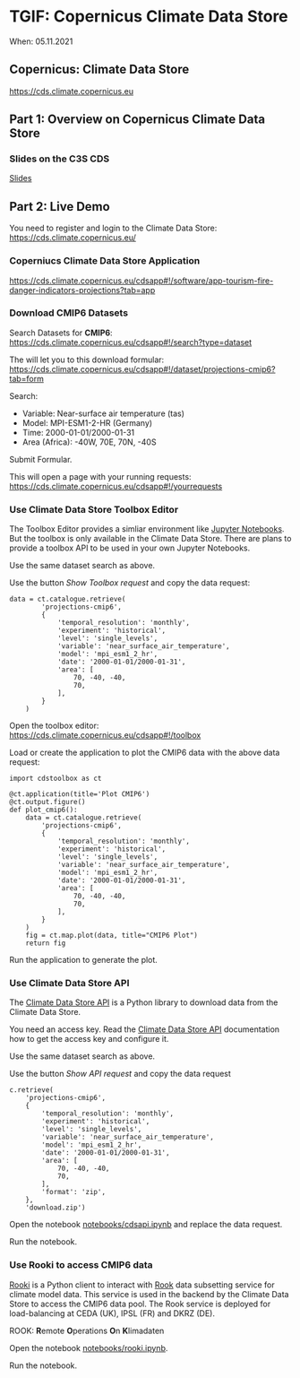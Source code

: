 # TGIF: Copernicus Climate Data Store

When: 05.11.2021

## Copernicus: Climate Data Store 

https://cds.climate.copernicus.eu


## Part 1: Overview on Copernicus Climate Data Store

### Slides on the C3S CDS

[Slides](https://docs.google.com/presentation/d/1MmbCbASpAJJq5yUgcVXKhNwZTvrRwo_N/edit?usp=sharing&ouid=102118564710801685708&rtpof=true&sd=true)


## Part 2: Live Demo

You need to register and login to the Climate Data Store:
https://cds.climate.copernicus.eu/

### Coperniucs Climate Data Store Application

https://cds.climate.copernicus.eu/cdsapp#!/software/app-tourism-fire-danger-indicators-projections?tab=app

### Download CMIP6 Datasets

Search Datasets for **CMIP6**:
https://cds.climate.copernicus.eu/cdsapp#!/search?type=dataset

The will let you to this download formular:
https://cds.climate.copernicus.eu/cdsapp#!/dataset/projections-cmip6?tab=form

Search:
* Variable: Near-surface air temperature (tas)
* Model: MPI-ESM1-2-HR (Germany)
* Time: 2000-01-01/2000-01-31
* Area (Africa): -40W, 70E, 70N, -40S

Submit Formular.

This will open a page with your running requests:
https://cds.climate.copernicus.eu/cdsapp#!/yourrequests

### Use Climate Data Store Toolbox Editor

The Toolbox Editor provides a simliar environment like [Jupyter Notebooks](https://jupyter.org/).
But the toolbox is only available in the Climate Data Store.
There are plans to provide a toolbox API to be used in your own Jupyter Notebooks.

Use the same dataset search as above.

Use the button *Show Toolbox request* and copy the data request:
```
data = ct.catalogue.retrieve(
        'projections-cmip6',
        {
            'temporal_resolution': 'monthly',
            'experiment': 'historical',
            'level': 'single_levels',
            'variable': 'near_surface_air_temperature',
            'model': 'mpi_esm1_2_hr',
            'date': '2000-01-01/2000-01-31',
            'area': [
                70, -40, -40,
                70,
            ],
        }
    )
```

Open the toolbox editor:
https://cds.climate.copernicus.eu/cdsapp#!/toolbox

Load or create the application to plot the CMIP6 data with the above data request:
```
import cdstoolbox as ct

@ct.application(title='Plot CMIP6')
@ct.output.figure()
def plot_cmip6():
    data = ct.catalogue.retrieve(
        'projections-cmip6',
        {
            'temporal_resolution': 'monthly',
            'experiment': 'historical',
            'level': 'single_levels',
            'variable': 'near_surface_air_temperature',
            'model': 'mpi_esm1_2_hr',
            'date': '2000-01-01/2000-01-31',
            'area': [
                70, -40, -40,
                70,
            ],
        }
    )
    fig = ct.map.plot(data, title="CMIP6 Plot")
    return fig
```

Run the application to generate the plot.


### Use Climate Data Store API

The [Climate Data Store API](https://pypi.org/project/cdsapi/) is a Python library to download data from the Climate Data Store.

You need an access key. Read the [Climate Data Store API](https://pypi.org/project/cdsapi/) documentation how to get the access key and configure it.

Use the same dataset search as above.

Use the button *Show API request* and copy the data request
```
c.retrieve(
    'projections-cmip6',
    {
        'temporal_resolution': 'monthly',
        'experiment': 'historical',
        'level': 'single_levels',
        'variable': 'near_surface_air_temperature',
        'model': 'mpi_esm1_2_hr',
        'date': '2000-01-01/2000-01-31',
        'area': [
            70, -40, -40,
            70,
        ],
        'format': 'zip',
    },
    'download.zip')
```

Open the notebook [notebooks/cdsapi.ipynb](https://nbviewer.org/github/atmodatcode/tgif_copernicus/blob/main/notebooks/cdsapi.ipynb) and replace the data request.

Run the notebook.

### Use Rooki to access CMIP6 data

[Rooki](https://github.com/roocs/rooki) is a Python client to interact with [Rook](https://github.com/roocs/rook) data subsetting service for climate model data. This service is used in the backend by the Climate Data Store to access the CMIP6 data pool. The Rook service is deployed for load-balancing at CEDA (UK), IPSL (FR) and DKRZ (DE).

ROOK: **R**emote **O**perations **O**n **K**limadaten

Open the notebook [notebooks/rooki.ipynb](https://nbviewer.org/github/atmodatcode/tgif_copernicus/blob/main/notebooks/rooki.ipynb).

Run the notebook.
